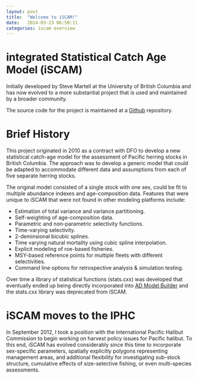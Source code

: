 ```yaml
---
layout: post
title:  "Welcome to iSCAM!"
date:   2014-03-23 06:50:11
categories: iscam overview
---
```


# integrated Statistical Catch Age Model (iSCAM)
Initially developed by Steve Martell at the University of British Columbia and has now evolved to a more substantial project that is used and maintained by a broader community.

The source code for the project is maintained at a [Github](https://github.com/smartell/iSCAM) repository.

# Brief History
This project originated in 2010 as a contract with DFO to develop a new statistical catch-age model for the assessment of Pacific herring stocks in British Columbia.  The approach was to develop a generic model that could be adapted to accommodate different data and assumptions from each of five separate herring stocks.

The original model consisted of a single stock with one sex, could be fit to multiple abundance indexes and age-composition data.  Features that were unique to iSCAM that were not found in other modeling platforms include:

- Estimation of total variance and variance partitioning.
- Self-weighting of age-composition data.
- Parametric and non-parametric selectivity functions.
- Time-varying selectivity.
- 2-deminsional bicubic splines.
- Time varying natural mortality using cubic spline interpolation.
- Explicit modeling of roe-based fisheries.
- MSY-based reference points for multiple fleets with different selectivities.
- Command line options for retrospective analysis & simulation testing.

Over time a library of statistical functions (stats.cxx) was developed that eventually ended up being directly incorporated into [AD Model Builder](http://admb-project.org) and the stats.cxx library was deprecated from iSCAM.



# iSCAM moves to the IPHC
In September 2012, I took a position with the International Pacific Halibut Commission to begin working on harvest policy issues for Pacific halibut.  To this end, iSCAM has evolved considerably since this time to incorporate sex-specific parameters, spatially explicitly polygons representing management areas, and additional flexibility for investigating sub-stock structure, cumulative effects of size-selective fishing, or even multi-species assessments.


